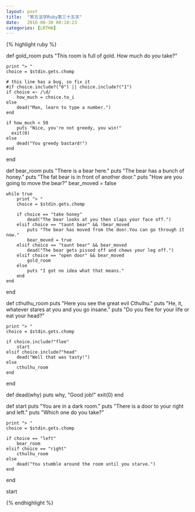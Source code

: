 ```yaml
---
layout: post
title:  "笨方法学Ruby第三十五天"
date:   2016-06-30 00:18:23
categories: [LRTHW]
---
```


{% highlight ruby %}

def gold_room
	puts "This room is full of gold. How much do you take?"

	print "> "
	choice = $stdin.gets.chomp

	# this line has a bug, so fix it
	#if choice.include?("0") || choice.include?("1")
	if choice =~ /\d/
		how_much = choice.to_i
	else
		dead("Man, learn to type a number.")
	end

	if how_much < 50
		puts "Nice, you're not greedy, you win!"
	  exit(0)
	else
		dead("You greedy bastard!")
	end
end


def bear_room
	puts "There is a bear here."
	puts "The bear has a bunch of honey."
	puts "The fat bear is in front of another door."
	puts "How are you going to move the bear?"
	bear_moved = false

	while true
		print "> "
		choice = $stdin.gets.chomp

		if choice == "take honey"
			dead("The bear looks at you then slaps your face off.")
		elsif choice == "taunt bear" && !bear_moved
			puts "The bear has moved from the door.You can go through it now."
			bear_moved = true
		elsif choice == "taunt bear" && bear_moved
			dead("The bear gets pissed off and chews your leg off.")
		elsif choice == "open door" && bear_moved
			gold_room
		else
			puts "I got no idea what that means."
		end
	end
end


def cthulhu_room
	puts "Here you see the great evil Cthulhu."
	puts "He, it, whatever stares at you and you go insane."
	puts "Do you flee for your life or eat your head?"

	print "> "
	choice = $stdin.gets.chomp

	if choice.include?"flee"
		start
	elsif choice.include?"head"
		dead("Well that was tasty!")
	else
		cthulhu_room
	end		
end


def dead(why)
	puts why, "Good job!"
	exit(0)
end

def start
	puts "You are in a dark room."
	puts "There is a door to your right and left."
	puts "Which one do you take?"

	print "> "
	choice = $stdin.gets.chomp

	if choice == "left"
		bear_room
	elsif choice == "right"
		cthulhu_room
	else
		dead("You stumble around the room until you starve.")
	end
end

start

{% endhighlight %}


